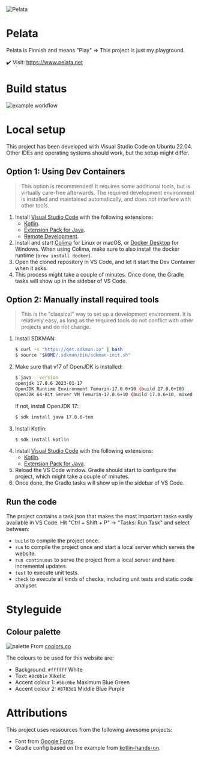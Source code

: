![Pelata](https://user-images.githubusercontent.com/4112178/194953064-9a195a93-a77f-4fb7-90d8-b6281adb9d94.svg)



# Pelata

Pelata is Finnish and means "Play" => This project is just my playground.

✔️ Visit: https://www.pelata.net



# Build status

![example workflow](https://github.com/stby4/pelata-pace/actions/workflows/gradle.yml/badge.svg)



# Local setup

This project has been developed with Visual Studio Code on Ubuntu 22.04. Other IDEs and operating systems should work, but the setup might differ.

## Option 1: Using Dev Containers

> This option is recommended! It requires some additional tools, but is virtually care-free afterwards. The required development environment is installed and maintained automatically, and does not interfere with other tools.

1. Install [Visual Studio Code](https://code.visualstudio.com/) with the following extensions:
   - [Kotlin](https://marketplace.visualstudio.com/items?itemName=fwcd.kotlin).
   - [Extension Pack for Java](https://marketplace.visualstudio.com/items?itemName=vscjava.vscode-java-pack).
   - [Remote Development](https://marketplace.visualstudio.com/items?itemName=ms-vscode-remote.vscode-remote-extensionpack).
1. Install and start [Colima](https://github.com/abiosoft/colima?tab=readme-ov-file#installation) for Linux or macOS, or [Docker Desktop](https://www.docker.com/products/docker-desktop/) for Windows. When using Colima, make sure to also install the docker runtime (`brew install docker`).
1. Open the cloned repository in VS Code, and let it start the Dev Container when it asks.
1. This process might take a couple of minutes. Once done, the Gradle tasks will show up in the sidebar of VS Code.


## Option 2: Manually install required tools

> This is the "classical" way to set up a development environment. It is relatively easy, as long as the required tools do not conflict with other projects and do not change.

1. Install SDKMAN:
   ```bash
   $ curl -s "https://get.sdkman.io" | bash
   $ source "$HOME/.sdkman/bin/sdkman-init.sh"
   ```
1. Make sure that v17 of OpenJDK is installed:
   ```bash
   $ java --version
   openjdk 17.0.6 2023-01-17
   OpenJDK Runtime Environment Temurin-17.0.6+10 (build 17.0.6+10)
   OpenJDK 64-Bit Server VM Temurin-17.0.6+10 (build 17.0.6+10, mixed mode, sharing)
   ```
   If not, install OpenJDK 17:
   ```bash
   $ sdk install java 17.0.6-tem
   ```
1. Install Kotlin:
   ```bash
   $ sdk install kotlin
   ```
1. Install [Visual Studio Code](https://code.visualstudio.com/) with the following extensions:
   - [Kotlin](https://marketplace.visualstudio.com/items?itemName=fwcd.kotlin).
   - [Extension Pack for Java](https://marketplace.visualstudio.com/items?itemName=vscjava.vscode-java-pack).
1. Reload the VS Code window. Gradle should start to configure the project, which might take a couple of minutes.
1. Once done, the Gradle tasks will show up in the sidebar of VS Code.


## Run the code
The project contains a task.json that makes the most important tasks easily available in VS Code. Hit "Ctrl + Shift + P" -> "Tasks: Run Task" and select between:
- `build` to compile the project once.
- `run` to compile the project once and start a local server which serves the website.
- `run continuous` to serve the project from a local server and have incremental updates.
- `test` to execute unit tests.
- `check` to execute all kinds of checks, including unit tests and static code analyser.



# Styleguide


## Colour palette

![palette](https://user-images.githubusercontent.com/4112178/190750585-b3b4ccc4-5ff2-46a1-abfc-fb338e0741ea.svg)
From [coolors.co](https://coolors.co/5bc0be-8783d1-0c0b1e-ffffff)

The colours to be used for this website are:
- Background: `#ffffff` White
- Text: `#0c0b1e` Xiketic
- Accent colour 1: `#5bc0be` Maximum Blue Green
- Accent colour 2: `#8783d1` Middle Blue Purple



# Attributions

This project uses ressources from the following awesome projects:
- Font from [Google Fonts](https://fonts.google.com/specimen/Signika+Negative/about?category=Sans+Serif&subset=latin&preview.text=Pelata&preview.text_type=custom).
- Gradle config based on the example from [kotlin-hands-on](https://github.com/kotlin-hands-on/jvm-js-fullstack/tree/final).
